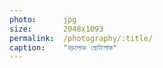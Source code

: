 ```yaml
---
photo:      jpg
size:       2048x1093
permalink:  /photography/:title/
caption:    "বড়লোক ছোটলোক"
---
```


